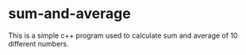 # sum-and-average
This is a simple c++ program used to calculate sum and average of 10 different numbers.
